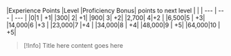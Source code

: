 |Experience Points	|Level	|Proficiency Bonus| points to next level |
|
| --- | --- | --- |
|0|1 | +1|
|300| 2| +1|
|900| 3| +2|
|2,700| 4|+2 |
|6,500|5 | +3|
|14,000|6 |+3 |
|23,000|7 |+4 |
|34,000|8 | +4|
|48,000|9 | +5|
|64,000|10 | +5|


>[!Info] Title here
>content goes here

